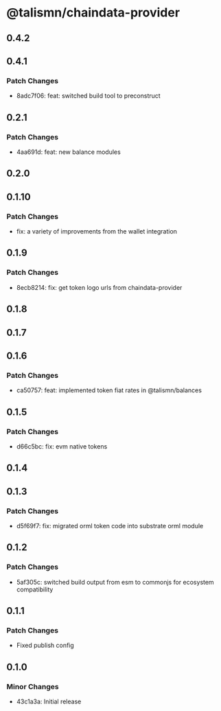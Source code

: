 # @talismn/chaindata-provider

## 0.4.2

## 0.4.1

### Patch Changes

- 8adc7f06: feat: switched build tool to preconstruct

## 0.2.1

### Patch Changes

- 4aa691d: feat: new balance modules

## 0.2.0

## 0.1.10

### Patch Changes

- fix: a variety of improvements from the wallet integration

## 0.1.9

### Patch Changes

- 8ecb8214: fix: get token logo urls from chaindata-provider

## 0.1.8

## 0.1.7

## 0.1.6

### Patch Changes

- ca50757: feat: implemented token fiat rates in @talismn/balances

## 0.1.5

### Patch Changes

- d66c5bc: fix: evm native tokens

## 0.1.4

## 0.1.3

### Patch Changes

- d5f69f7: fix: migrated orml token code into substrate orml module

## 0.1.2

### Patch Changes

- 5af305c: switched build output from esm to commonjs for ecosystem compatibility

## 0.1.1

### Patch Changes

- Fixed publish config

## 0.1.0

### Minor Changes

- 43c1a3a: Initial release
